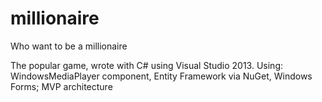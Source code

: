 # millionaire
Who want to be a millionaire

The popular game, wrote with C# using Visual Studio 2013. 
Using:
WindowsMediaPlayer component, Entity Framework via NuGet, Windows Forms;
MVP architecture 
